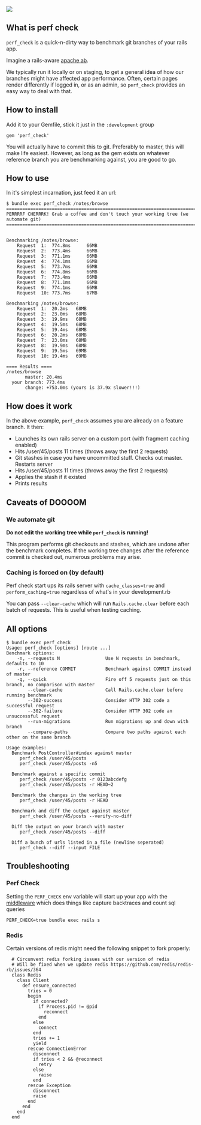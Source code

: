 [![](https://api.travis-ci.org/rubytune/perf_check.svg?branch=master)](https://travis-ci.org/rubytune/perf_check)
## What is perf check

`perf_check` is a quick-n-dirty way to benchmark git branches of your rails app.

Imagine a rails-aware [apache ab](http://httpd.apache.org/docs/2.2/programs/ab.html).

We typically run it locally or on staging, to get a general idea of how our branches might have affected app performance. Often, certain pages render differently if logged in, or as an admin, so `perf_check` provides an easy way to deal with that.

## How to install

Add it to your Gemfile, stick it just in the `:development` group

```
gem 'perf_check'
```

You will actually have to commit this to git. Preferably to master, this will make life easiest. However, as long as the gem exists on whatever reference branch you are benchmarking against, you are good to go.

## How to use

In it's simplest incarnation, just feed it an url:

```
$ bundle exec perf_check /notes/browse
=============================================================================
PERRRRF CHERRRK! Grab a coffee and don't touch your working tree (we automate git)
=============================================================================


Benchmarking /notes/browse:
	Request  1:  774.8ms	  66MB
	Request  2:  773.4ms	  66MB
	Request  3:  771.1ms	  66MB
	Request  4:  774.1ms	  66MB
	Request  5:  773.7ms	  66MB
	Request  6:  774.8ms	  66MB
	Request  7:  773.4ms	  66MB
	Request  8:  771.1ms	  66MB
	Request  9:  774.1ms	  66MB
	Request  10: 773.7ms	  67MB

Benchmarking /notes/browse:
	Request  1:  20.2ms	  68MB
	Request  2:  23.0ms	  68MB
	Request  3:  19.9ms	  68MB
	Request  4:  19.5ms	  68MB
	Request  5:  19.4ms	  68MB
	Request  6:  20.2ms	  68MB
	Request  7:  23.0ms	  68MB
	Request  8:  19.9ms	  68MB
	Request  9:  19.5ms	  69MB
	Request  10: 19.4ms	  69MB

==== Results ====
/notes/browse
       master: 20.4ms
  your branch: 773.4ms
       change: +753.0ms (yours is 37.9x slower!!!)
```

## How does it work

In the above example, `perf_check` assumes you are already on a feature branch. It then:

* Launches its own rails server on a custom port (with fragment caching enabled)
* Hits /user/45/posts 11 times (throws away the first 2 requests)
* Git stashes in case you have uncommitted stuff. Checks out master. Restarts server
* Hits /user/45/posts 11 times (throws away the first 2 requests)
* Applies the stash if it existed
* Prints results

## Caveats of DOOOOM

### We automate git

**Do not edit the working tree while `perf_check` is running!**

This program performs git checkouts and stashes, which are undone after the benchmark completes. If the working tree changes after the reference commit is checked out, numerous problems may arise.

### Caching is forced on (by default)

Perf check start ups its rails server with `cache_classes=true` and `perform_caching=true` regardless of what's in your development.rb

You can pass `--clear-cache` which will run `Rails.cache.clear` before each batch of requests. This is useful when testing caching.

## All options
```
$ bundle exec perf_check
Usage: perf_check [options] [route ...]
Benchmark options:
    -n, --requests N                 Use N requests in benchmark, defaults to 10
    -r, --reference COMMIT           Benchmark against COMMIT instead of master
    -q, --quick                      Fire off 5 requests just on this branch, no comparison with master
        --clear-cache                Call Rails.cache.clear before running benchmark
        --302-success                Consider HTTP 302 code a successful request
        --302-failure                Consider HTTP 302 code an unsuccessful request
        --run-migrations             Run migrations up and down with branch
        --compare-paths              Compare two paths against each other on the same branch

Usage examples:
  Benchmark PostController#index against master
     perf_check /user/45/posts
     perf_check /user/45/posts -n5

  Benchmark against a specific commit
     perf_check /user/45/posts -r 0123abcdefg
     perf_check /user/45/posts -r HEAD~2

  Benchmark the changes in the working tree
     perf_check /user/45/posts -r HEAD

  Benchmark and diff the output against master
     perf_check /user/45/posts --verify-no-diff

  Diff the output on your branch with master
     perf_check /user/45/posts --diff

  Diff a bunch of urls listed in a file (newline seperated)
     perf_check --diff --input FILE
```

## Troubleshooting


### Perf Check

Setting the `PERF_CHECK` env variable will start up your app with the [middleware](https://github.com/rubytune/perf_check/blob/master/lib/perf_check/middleware.rb) which does things like capture backtraces and count sql queries

```
PERF_CHECK=true bundle exec rails s
```

### Redis

Certain versions of redis might need the following snippet to fork properly:

```
  # Circumvent redis forking issues with our version of redis
  # Will be fixed when we update redis https://github.com/redis/redis-rb/issues/364
  class Redis
    class Client
      def ensure_connected
        tries = 0
        begin
          if connected?
            if Process.pid != @pid
              reconnect
            end
          else
            connect
          end
          tries += 1
          yield
        rescue ConnectionError
          disconnect
          if tries < 2 && @reconnect
            retry
          else
            raise
          end
        rescue Exception
          disconnect
          raise
        end
      end
    end
  end
  ```
